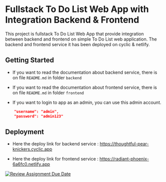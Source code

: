 # Fullstack To Do List Web App with Integration Backend & Frontend

This project is fullstack To Do List Web App that provide integration between backend and frontend on simple To Do List web application. The backend and frontend service it has been deployed on cyclic & netlify.

## Getting Started

- If you want to read the documentation about backend service, there is on file ``README.md`` in folder ``backend``

- If you want to read the documentation about frontend service, there is on file ``README.md`` in folder ``frontend``

- If you want to login to app as an admin, you can use this admin account.

```json
    "username": "admin",
    "password": "admin123"
```

## Deployment

- Here the deploy link for backend service : https://thoughtful-pear-knickers.cyclic.app

- Here the deploy link for frontend service : https://radiant-phoenix-6a6fc0.netlify.app

[![Review Assignment Due Date](https://classroom.github.com/assets/deadline-readme-button-24ddc0f5d75046c5622901739e7c5dd533143b0c8e959d652212380cedb1ea36.svg)](https://classroom.github.com/a/-Z3-Ss4P)
